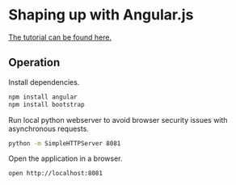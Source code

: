 # Shaping up with Angular.js

[The tutorial can be found here.](http://campus.codeschool.com/courses/shaping-up-with-angular-js/intro)


## Operation

Install dependencies.

```sh
npm install angular
npm install bootstrap
```

Run local python webserver to avoid browser security issues with asynchronous requests.

```sh
python -m SimpleHTTPServer 8081
```

Open the application in a browser.

```sh
open http://localhost:8081
```
